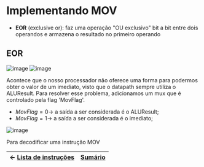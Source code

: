# Implementando MOV

- **EOR** (exclusive or): faz uma operação "OU exclusivo" bit a bit entre dois operandos e armazena o resultado no primeiro operando


## EOR
![image](https://user-images.githubusercontent.com/66538880/207985972-12aa84c0-f8ef-493b-9677-bc90cb0d0b5f.png)
![image](https://user-images.githubusercontent.com/66538880/207985999-eefb1e1f-0ab2-4ed9-9a84-6f893fa5f1b9.png)


Acontece que o nosso processador não oferece uma forma para podermos obter o valor de um imediato, visto que o datapath sempre utiliza o ALUResult. Para resolver esse problema, adicionamos um mux que é controlado pela flag 'MovFlag'.

* ${MovFlag = 0 \rightarrow }$ a saída a ser considerada é o ALUResult;
* ${MovFlag = 1 \rightarrow }$ a saída a ser considerada é o imediato;

![image](https://user-images.githubusercontent.com/66538880/213033234-13cf85dc-850b-4225-bde3-c3169649be90.png)

Para decodificar uma instrução MOV




|$\leftarrow$ [Lista de instruções](https://github.com/Batchuka/Projeto-ARM-Single-Cycle-IFES/blob/main/Documenta%C3%A7%C3%A3o/2%20%E2%80%94%20ARM%20SINGLE%20CYCLE%20AS-IS/Controller.md#controler) | [Sumário](https://github.com/Batchuka/Projeto-ARM-Single-Cycle-IFES#sum%C3%A1rio) |
|-|-|

